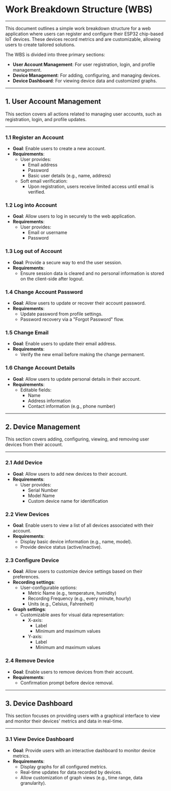 # Work Breakdown Structure (WBS)
___
This document outlines a simple work breakdown structure for a web application where users can register and configure their ESP32 chip-based IoT devices. These devices record metrics and are customizable, allowing users to create tailored solutions.

The WBS is divided into three primary sections:
- **User Account Management**: For user registration, login, and profile management.
- **Device Management**: For adding, configuring, and managing devices.
- **Device Dashboard**: For viewing device data and customized graphs.
___

## 1. User Account Management
This section covers all actions related to managing user accounts, such as registration, login, and profile updates.
___

### 1.1 Register an Account
- **Goal**: Enable users to create a new account.
- **Requirements**:
  - User provides:
    - Email address
    - Password
    - Basic user details (e.g., name, address)
  - Soft email verification:
    - Upon registration, users receive limited access until email is verified.

### 1.2 Log into Account
- **Goal**: Allow users to log in securely to the web application.
- **Requirements**:
  - User provides:
    - Email or username
    - Password

### 1.3 Log out of Account
- **Goal**: Provide a secure way to end the user session.
- **Requirements**:
  - Ensure session data is cleared and no personal information is stored on the client-side after logout.

### 1.4 Change Account Password
- **Goal**: Allow users to update or recover their account password.
- **Requirements**:
  - Update password from profile settings.
  - Password recovery via a "Forgot Password" flow.

### 1.5 Change Email
- **Goal**: Enable users to update their email address.
- **Requirements**:
  - Verify the new email before making the change permanent.

### 1.6 Change Account Details
- **Goal**: Allow users to update personal details in their account.
- **Requirements**:
  - Editable fields:
    - Name
    - Address information
    - Contact information (e.g., phone number)

___
## 2. Device Management
This section covers adding, configuring, viewing, and removing user devices from their account.
___

### 2.1 Add Device
- **Goal**: Allow users to add new devices to their account.
- **Requirements**:
  - User provides:
    - Serial Number
    - Model Name
    - Custom device name for identification

### 2.2 View Devices
- **Goal**: Enable users to view a list of all devices associated with their account.
- **Requirements**:
  - Display basic device information (e.g., name, model).
  - Provide device status (active/inactive).

### 2.3 Configure Device
- **Goal**: Allow users to customize device settings based on their preferences.
- **Recording settings**:
  - User-configurable options:
    - Metric Name (e.g., temperature, humidity)
    - Recording Frequency (e.g., every minute, hourly)
    - Units (e.g., Celsius, Fahrenheit)
- **Graph settings**:
  - Customizable axes for visual data representation:
    - X-axis:
      - Label
      - Minimum and maximum values
    - Y-axis:
      - Label
      - Minimum and maximum values

### 2.4 Remove Device
- **Goal**: Enable users to remove devices from their account.
- **Requirements**:
  - Confirmation prompt before device removal.

___
## 3. Device Dashboard
This section focuses on providing users with a graphical interface to view and monitor their devices' metrics and data in real-time.
___

### 3.1 View Device Dashboard
- **Goal**: Provide users with an interactive dashboard to monitor device metrics.
- **Requirements**:
  - Display graphs for all configured metrics.
  - Real-time updates for data recorded by devices.
  - Allow customization of graph views (e.g., time range, data granularity).

